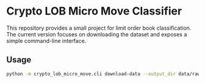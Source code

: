 # Crypto LOB Micro Move Classifier

This repository provides a small project for limit order book
classification. The current version focuses on downloading the dataset
and exposes a simple command-line interface.

## Usage

```bash
python -m crypto_lob_micro_move.cli download-data --output_dir data/raw
```
